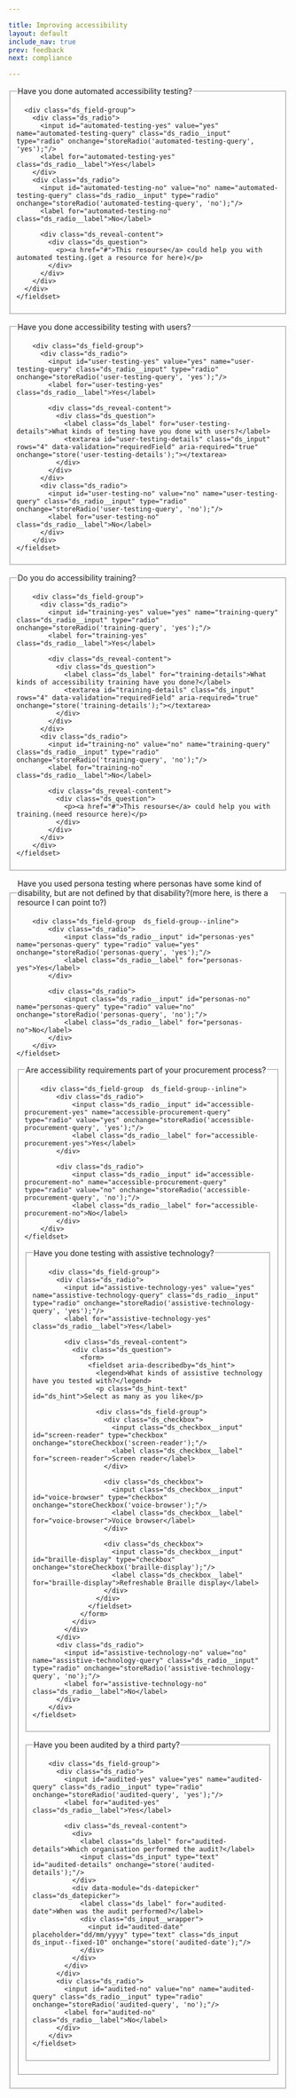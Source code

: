 ```yaml
---

title: Improving accessibility
layout: default
include_nav: true
prev: feedback
next: compliance

---
```


<form>
  <div class="ds_question">
    <fieldset id="automated-testing-query">
      <legend>Have you done automated accessibility testing?</legend>

      <div class="ds_field-group">
        <div class="ds_radio">
          <input id="automated-testing-yes" value="yes" name="automated-testing-query" class="ds_radio__input" type="radio" onchange="storeRadio('automated-testing-query', 'yes');"/>
          <label for="automated-testing-yes" class="ds_radio__label">Yes</label>
        </div>
        <div class="ds_radio">
          <input id="automated-testing-no" value="no" name="automated-testing-query" class="ds_radio__input" type="radio" onchange="storeRadio('automated-testing-query', 'no');"/>
          <label for="automated-testing-no" class="ds_radio__label">No</label>

          <div class="ds_reveal-content">
            <div class="ds_question">
              <p><a href="#">This resourse</a> could help you with automated testing.(get a resource for here)</p>
            </div>
          </div>
        </div>
      </div>
    </fieldset>
  </div>
</form>
<form>
  <div class="ds_question">
    <fieldset id="user-testing-query">
      <legend>Have you done accessibility testing with users?</legend>

        <div class="ds_field-group">
          <div class="ds_radio">
            <input id="user-testing-yes" value="yes" name="user-testing-query" class="ds_radio__input" type="radio" onchange="storeRadio('user-testing-query', 'yes');"/>
            <label for="user-testing-yes" class="ds_radio__label">Yes</label>

            <div class="ds_reveal-content">
              <div class="ds_question">
                <label class="ds_label" for="user-testing-details">What kinds of testing have you done with users?</label>
                <textarea id="user-testing-details" class="ds_input" rows="4" data-validation="requiredField" aria-required="true" onchange="store('user-testing-details');"></textarea>
              </div>
            </div>
          </div>
          <div class="ds_radio">
            <input id="user-testing-no" value="no" name="user-testing-query" class="ds_radio__input" type="radio" onchange="storeRadio('user-testing-query', 'no');"/>
            <label for="user-testing-no" class="ds_radio__label">No</label>
          </div>
        </div>
    </fieldset>
  </div>
</form>
<form>
  <div class="ds_question">
    <fieldset id="training-query">
      <legend>Do you do accessibility training?</legend>

        <div class="ds_field-group">
          <div class="ds_radio">
            <input id="training-yes" value="yes" name="training-query" class="ds_radio__input" type="radio" onchange="storeRadio('training-query', 'yes');"/>
            <label for="training-yes" class="ds_radio__label">Yes</label>

            <div class="ds_reveal-content">
              <div class="ds_question">
                <label class="ds_label" for="training-details">What kinds of accessibility training have you done?</label>
                <textarea id="training-details" class="ds_input" rows="4" data-validation="requiredField" aria-required="true" onchange="store('training-details');"></textarea>
              </div>
            </div>
          </div>
          <div class="ds_radio">
            <input id="training-no" value="no" name="training-query" class="ds_radio__input" type="radio" onchange="storeRadio('training-query', 'no');"/>
            <label for="training-no" class="ds_radio__label">No</label>

            <div class="ds_reveal-content">
              <div class="ds_question">
                <p><a href="#">This resourse</a> could help you with training.(need resource here)</p>
              </div>
            </div>
          </div>
        </div>
    </fieldset>
  </div>
</form>
<form>
    <fieldset>
        <legend>Have you used persona testing where personas have some kind of disability, but are not defined by that disability?(more here, is there a resource I can point to?)</legend>

        <div class="ds_field-group  ds_field-group--inline">
            <div class="ds_radio">
                <input class="ds_radio__input" id="personas-yes" name="personas-query" type="radio" value="yes" onchange="storeRadio('personas-query', 'yes');"/>
                <label class="ds_radio__label" for="personas-yes">Yes</label>
            </div>

            <div class="ds_radio">
                <input class="ds_radio__input" id="personas-no" name="personas-query" type="radio" value="no" onchange="storeRadio('personas-query', 'no');"/>
                <label class="ds_radio__label" for="personas-no">No</label>
            </div>
        </div>
    </fieldset>
</form>
<form>
    <fieldset>
        <legend>Are accessibility requirements part of your procurement process?</legend>

        <div class="ds_field-group  ds_field-group--inline">
            <div class="ds_radio">
                <input class="ds_radio__input" id="accessible-procurement-yes" name="accessible-procurement-query" type="radio" value="yes" onchange="storeRadio('accessible-procurement-query', 'yes');"/>
                <label class="ds_radio__label" for="accessible-procurement-yes">Yes</label>
            </div>

            <div class="ds_radio">
                <input class="ds_radio__input" id="accessible-procurement-no" name="accessible-procurement-query" type="radio" value="no" onchange="storeRadio('accessible-procurement-query', 'no');"/>
                <label class="ds_radio__label" for="accessible-procurement-no">No</label>
            </div>
        </div>
    </fieldset>
</form>
<form>
  <div class="ds_question">
    <fieldset id="assistive-technology-query">
      <legend>Have you done testing with assistive technology?</legend>

        <div class="ds_field-group">
          <div class="ds_radio">
            <input id="assistive-technology-yes" value="yes" name="assistive-technology-query" class="ds_radio__input" type="radio" onchange="storeRadio('assistive-technology-query', 'yes');"/>
            <label for="assistive-technology-yes" class="ds_radio__label">Yes</label>

            <div class="ds_reveal-content">
              <div class="ds_question">
                <form>
                  <fieldset aria-describedby="ds_hint">
                    <legend>What kinds of assistive technology have you tested with?</legend>
                    <p class="ds_hint-text" id="ds_hint">Select as many as you like</p>

                    <div class="ds_field-group">
                      <div class="ds_checkbox">
                        <input class="ds_checkbox__input" id="screen-reader" type="checkbox" onchange="storeCheckbox('screen-reader');"/>
                        <label class="ds_checkbox__label" for="screen-reader">Screen reader</label>
                      </div>

                      <div class="ds_checkbox">
                        <input class="ds_checkbox__input" id="voice-browser" type="checkbox" onchange="storeCheckbox('voice-browser');"/>
                        <label class="ds_checkbox__label" for="voice-browser">Voice browser</label>
                      </div>

                      <div class="ds_checkbox">
                        <input class="ds_checkbox__input" id="braille-display" type="checkbox" onchange="storeCheckbox('braille-display');"/>
                        <label class="ds_checkbox__label" for="braille-display">Refreshable Braille display</label>
                      </div>
                    </div>
                  </fieldset>
                </form>
              </div>
            </div>
          </div>
          <div class="ds_radio">
            <input id="assistive-technology-no" value="no" name="assistive-technology-query" class="ds_radio__input" type="radio" onchange="storeRadio('assistive-technology-query', 'no');"/>
            <label for="assistive-technology-no" class="ds_radio__label">No</label>
          </div>
        </div>
    </fieldset>
  </div>
</form>
<form>
  <div class="ds_question">
    <fieldset id="audited-query">
      <legend>Have you been audited by a third party?</legend>

        <div class="ds_field-group">
          <div class="ds_radio">
            <input id="audited-yes" value="yes" name="audited-query" class="ds_radio__input" type="radio" onchange="storeRadio('audited-query', 'yes');"/>
            <label for="audited-yes" class="ds_radio__label">Yes</label>

            <div class="ds_reveal-content">
              <div>
                <label class="ds_label" for="audited-details">Which organisation performed the audit?</label>
                <input class="ds_input" type="text" id="audited-details" onchange="store('audited-details');"/>
              </div>
              <div data-module="ds-datepicker" class="ds_datepicker">
                <label class="ds_label" for="audited-date">When was the audit performed?</label>
                <div class="ds_input__wrapper">
                  <input id="audited-date" placeholder="dd/mm/yyyy" type="text" class="ds_input  ds_input--fixed-10" onchange="store('audited-date');"/>
                </div>
              </div>
            </div>
          </div>
          <div class="ds_radio">
            <input id="audited-no" value="no" name="audited-query" class="ds_radio__input" type="radio" onchange="storeRadio('audited-query', 'no');"/>
            <label for="audited-no" class="ds_radio__label">No</label>
          </div>
        </div>
    </fieldset>
  </div>
</form>